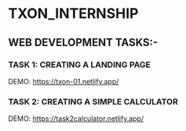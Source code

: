 # TXON_INTERNSHIP
## WEB DEVELOPMENT TASKS:-
### TASK 1: CREATING A LANDING PAGE
DEMO: https://txon-01.netlify.app/
### TASK 2: CREATING A SIMPLE CALCULATOR
DEMO: https://task2calculator.netlify.app/

